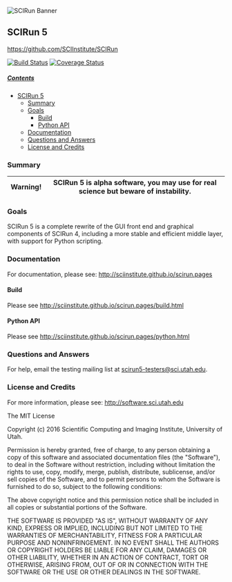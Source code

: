 ![SCIRun Banner](http://www.sci.utah.edu/images/software/SCIRun/scirun.png "")

## SCIRun 5
https://github.com/SCIInstitute/SCIRun

[![Build Status](https://travis-ci.org/SCIInstitute/SCIRun.svg)](https://travis-ci.org/SCIInstitute/SCIRun)
[![Coverage Status](https://coveralls.io/repos/SCIInstitute/SCIRun/badge.png)](https://coveralls.io/r/SCIInstitute/SCIRun)

##### [Contents](#user-content-scirun-5-prototype "generated with DocToc(http://doctoc.herokuapp.com/)")

- [SCIRun 5](#user-content-scirun-5)
	- [Summary](#user-content-summary)
	- [Goals](#user-content-goals)
 	  - [Build](#user-content-build)
 	  - [Python API](#user-content-python-api)
	- [Documentation](#user-content-documentation)
	- [Questions and Answers](#user-content-questions-and-answers)
	- [License and Credits](#user-content-license-and-credits)

### Summary

| Warning! |  SCIRun 5 is alpha software, you may use for real science but beware of instability.  |
|:--------:|:-------------------------------------------------------------------------------------:|

### Goals
SCIRun 5 is a complete rewrite of the GUI front end and graphical components of SCIRun 4, including a more stable and
efficient middle layer, with support for Python scripting.

### Documentation
For documentation, please see: http://sciinstitute.github.io/scirun.pages

#### Build
Please see http://sciinstitute.github.io/scirun.pages/build.html

#### Python API
Please see http://sciinstitute.github.io/scirun.pages/python.html

### Questions and Answers
For help, email the testing mailing list at scirun5-testers@sci.utah.edu.

### License and Credits
  For more information, please see: http://software.sci.utah.edu

  The MIT License

  Copyright (c) 2016 Scientific Computing and Imaging Institute,
  University of Utah.


  Permission is hereby granted, free of charge, to any person obtaining a
  copy of this software and associated documentation files (the "Software"),
  to deal in the Software without restriction, including without limitation
  the rights to use, copy, modify, merge, publish, distribute, sublicense,
  and/or sell copies of the Software, and to permit persons to whom the
  Software is furnished to do so, subject to the following conditions:

  The above copyright notice and this permission notice shall be included
  in all copies or substantial portions of the Software.

  THE SOFTWARE IS PROVIDED "AS IS", WITHOUT WARRANTY OF ANY KIND, EXPRESS
  OR IMPLIED, INCLUDING BUT NOT LIMITED TO THE WARRANTIES OF MERCHANTABILITY,
  FITNESS FOR A PARTICULAR PURPOSE AND NONINFRINGEMENT. IN NO EVENT SHALL
  THE AUTHORS OR COPYRIGHT HOLDERS BE LIABLE FOR ANY CLAIM, DAMAGES OR OTHER
  LIABILITY, WHETHER IN AN ACTION OF CONTRACT, TORT OR OTHERWISE, ARISING
  FROM, OUT OF OR IN CONNECTION WITH THE SOFTWARE OR THE USE OR OTHER
  DEALINGS IN THE SOFTWARE.

